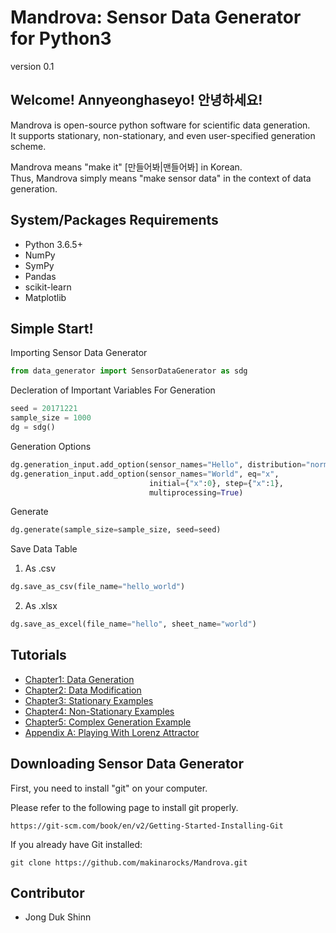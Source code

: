 # Mandrova: Sensor Data Generator for Python3
version 0.1

## Welcome! Annyeonghaseyo! 안녕하세요!
Mandrova is open-source python software for scientific data generation.  
It supports stationary, non-stationary, and even user-specified generation scheme.  

Mandrova means "make it" [만들어봐|맨들어봐] in Korean.  
Thus, Mandrova simply means "make sensor data" in the context of data generation.


## System/Packages Requirements
- Python 3.6.5+
- NumPy
- SymPy
- Pandas
- scikit-learn
- Matplotlib


## Simple Start!

Importing Sensor Data Generator
```python
from data_generator import SensorDataGenerator as sdg
```

Decleration of Important Variables For Generation
```python
seed = 20171221
sample_size = 1000
dg = sdg()
```

Generation Options
```python
dg.generation_input.add_option(sensor_names="Hello", distribution="normal", mu=0, sigma=1)
dg.generation_input.add_option(sensor_names="World", eq="x",
                               initial={"x":0}, step={"x":1},
                               multiprocessing=True)
```

Generate
```python
dg.generate(sample_size=sample_size, seed=seed)
```

Save Data Table
1. As .csv
```python
dg.save_as_csv(file_name="hello_world")
```
2. As .xlsx
```python
dg.save_as_excel(file_name="hello", sheet_name="world")
```
## Tutorials
- [Chapter1: Data Generation](tutorials/chapter1_data_generation.ipynb)
- [Chapter2: Data Modification](tutorials/chapter2_data_modification.ipynb)
- [Chapter3: Stationary Examples](tutorials/chapter3_stationary_examples.ipynb)
- [Chapter4: Non-Stationary Examples](tutorials/chapter4_non_stationary_examples.ipynb)
- [Chapter5: Complex Generation Example](tutorials/chapter5_complex_generation_example.ipynb)
- [Appendix A: Playing With Lorenz Attractor](tutorials/appendix_a_playing_with_lorenz_attractor.ipynb)

## Downloading Sensor Data Generator

First, you need to install "git" on your computer.

Please refer to the following page to install git properly.

`https://git-scm.com/book/en/v2/Getting-Started-Installing-Git`

If you already have Git installed:

`git clone https://github.com/makinarocks/Mandrova.git`


## Contributor
- Jong Duk Shinn
